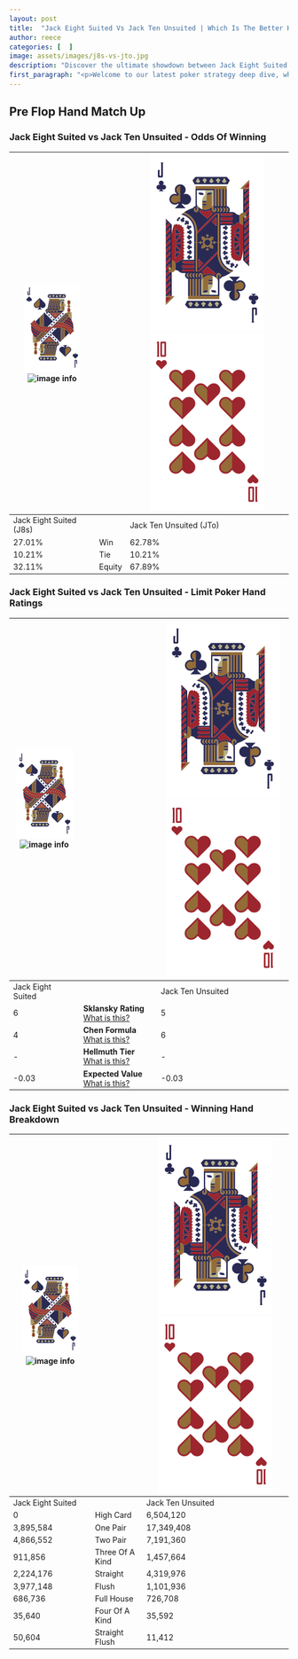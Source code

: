 ```yaml
---
layout: post
title:  "Jack Eight Suited Vs Jack Ten Unsuited | Which Is The Better Hand In Poker? A Complete Guide"
author: reece
categories: [  ]
image: assets/images/j8s-vs-jto.jpg
description: "Discover the ultimate showdown between Jack Eight Suited and Jack Ten Unsuited in poker! Uncover the odds, strategies, and scenarios where one hand triumphs over the other. Get ready to up your poker game with this thrilling analysis."
first_paragraph: "<p>Welcome to our latest poker strategy deep dive, where we're pitting two distinct hands against each other in a high-stakes showdown: Jack Eight Suited vs Jack Ten Unsuited.</p><p>In the dynamic world of poker, every decision counts, and knowing which hand holds the upper hand is key to your success at the table.</p><p>In this article, we'll dissect these two hands, explore the scenarios where one dominates the other, and equip you with the knowledge to make strategic choices that can tip the odds in your favor.</p><p>Get ready to unravel the intriguing dynamics of these poker hands and elevate your game to new heights.</p>"
---
```




[comment]: # (sp0)

## Pre Flop Hand Match Up

<div class="table hand-ratings" markdown="1"> 



### Jack Eight Suited vs Jack Ten Unsuited - Odds Of Winning


    
| ![image info](assets/images/hand1/J.png) ![image info](assets/images/hand1/8s.png) |  | ![image info](assets/images/hand2/J.png) ![image info](assets/images/hand2/To.png) |
| -------- | -------- | -------- |
| Jack Eight Suited (J8s) |  | Jack Ten Unsuited (JTo) |
| 27.01% | Win | 62.78% |
| 10.21% | Tie | 10.21% |
| 32.11% | Equity | 67.89% |




[comment]: # (sp1)



### Jack Eight Suited vs Jack Ten Unsuited - Limit Poker Hand Ratings


    
| ![image info](assets/images/hand1/J.png) ![image info](assets/images/hand1/8s.png) |  | ![image info](assets/images/hand2/J.png) ![image info](assets/images/hand2/To.png) |
| -------- | -------- | -------- |
| Jack Eight Suited |  | Jack Ten Unsuited |
| 6 | **Sklansky Rating** [What is this?](/sklansky-rating-explained) | 5 |
| 4 | **Chen Formula** [What is this?](/chen-formula-explained) | 6 |
| - | **Hellmuth Tier** [What is this?](/Hellmuth-tier-explained) | - |
| -0.03 | **Expected Value** [What is this?](/expected-value-explained) | -0.03 |




[comment]: # (sp2)



### Jack Eight Suited vs Jack Ten Unsuited - Winning Hand Breakdown


    
| ![image info](assets/images/hand1/J.png) ![image info](assets/images/hand1/8s.png) |  | ![image info](assets/images/hand2/J.png) ![image info](assets/images/hand2/To.png) |
| -------- | -------- | -------- |
| Jack Eight Suited |  | Jack Ten Unsuited |
| 0 | High Card | 6,504,120 |
| 3,895,584 | One Pair | 17,349,408 |
| 4,866,552 | Two Pair | 7,191,360 |
| 911,856 | Three Of A Kind | 1,457,664 |
| 2,224,176 | Straight | 4,319,976 |
| 3,977,148 | Flush | 1,101,936 |
| 686,736 | Full House | 726,708 |
| 35,640 | Four Of A Kind | 35,592 |
| 50,604 | Straight Flush | 11,412 |




[comment]: # (sp3)



</div>

[comment]: # (sp4)



[comment]: # (sp5)

